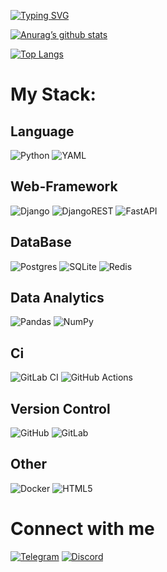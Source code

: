 [![Typing SVG](https://readme-typing-svg.herokuapp.com?font=Fira+Code&size=40&duration=3000&pause=800&color=DB17F7&background=251BFF00&vCenter=true&repeat=false&random=false&width=435&lines=Welcome+to+profile;SHkipperX)](https://git.io/typing-svg)

[![Anurag’s github stats](https://github-readme-stats.vercel.app/api?username=SHkipperX)](https://github.com/SHkipperX)

[![Top Langs](https://github-readme-stats.vercel.app/api/top-langs/?username=SHkipperX&layout=compact)](https://github.com/SHkipperX)

# My Stack:

## Language
![Python](https://img.shields.io/badge/python-3670A0?style=for-the-badge&logo=python&logoColor=ffdd54)
![YAML](https://img.shields.io/badge/yaml-%23ffffff.svg?style=for-the-badge&logo=yaml&logoColor=151515)

## Web-Framework
![Django](https://img.shields.io/badge/django-%23092E20.svg?style=for-the-badge&logo=django&logoColor=white)
![DjangoREST](https://img.shields.io/badge/DJANGO-REST-ff1709?style=for-the-badge&logo=django&logoColor=white&color=ff1709&labelColor=gray)
![FastAPI](https://img.shields.io/badge/FastAPI-005571?style=for-the-badge&logo=fastapi)

## DataBase

![Postgres](https://img.shields.io/badge/postgres-%23316192.svg?style=for-the-badge&logo=postgresql&logoColor=white)
![SQLite](https://img.shields.io/badge/sqlite-%2307405e.svg?style=for-the-badge&logo=sqlite&logoColor=white)
![Redis](https://img.shields.io/badge/redis-%23DD0031.svg?style=for-the-badge&logo=redis&logoColor=white)

## Data Analytics
![Pandas](https://img.shields.io/badge/pandas-%23150458.svg?style=for-the-badge&logo=pandas&logoColor=white)
![NumPy](https://img.shields.io/badge/numpy-%23013243.svg?style=for-the-badge&logo=numpy&logoColor=white)

## Ci
![GitLab CI](https://img.shields.io/badge/gitlab%20ci-%23181717.svg?style=for-the-badge&logo=gitlab&logoColor=white)
![GitHub Actions](https://img.shields.io/badge/github%20actions-%232671E5.svg?style=for-the-badge&logo=githubactions&logoColor=white)

## Version Control
![GitHub](https://img.shields.io/badge/github-%23121011.svg?style=for-the-badge&logo=github&logoColor=white)
![GitLab](https://img.shields.io/badge/gitlab-%23181717.svg?style=for-the-badge&logo=gitlab&logoColor=white)

## Other
![Docker](https://img.shields.io/badge/docker-%230db7ed.svg?style=for-the-badge&logo=docker&logoColor=white)
![HTML5](https://img.shields.io/badge/html5-%23E34F26.svg?style=for-the-badge&logo=html5&logoColor=white)

# Connect with me 
[![Telegram](https://img.shields.io/badge/Telegram-2CA5E0?style=for-the-badge&logo=telegram&logoColor=white)](https://t.me/Prodypal)
[![Discord](https://img.shields.io/badge/Discord-%235865F2.svg?style=for-the-badge&logo=discord&logoColor=white)](#)
